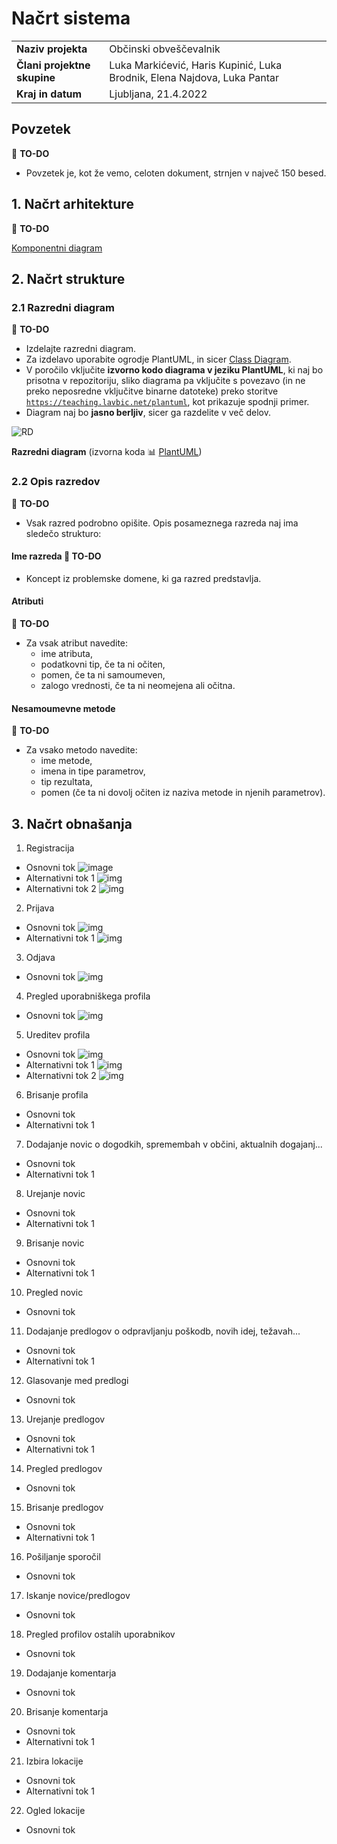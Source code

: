 # Načrt sistema

|                             |                                                                |
| :-------------------------- | :------------------------------------------------------------- |
| **Naziv projekta**          | Občinski obveščevalnik                                         |
| **Člani projektne skupine** | Luka Markićević, Haris Kupinić, Luka Brodnik, Elena Najdova, Luka Pantar |
| **Kraj in datum**           | Ljubljana, 21.4.2022                                   |

## Povzetek

:dart: **TO-DO**

- Povzetek je, kot že vemo, celoten dokument, strnjen v največ 150 besed.

## 1. Načrt arhitekture

:dart: **TO-DO**

[Komponentni diagram](https://teaching.lavbic.net/plantuml/png/VL9DRu904BtxApRS_GicJIHcvKDIQWys7bRPaf5bTmEL9ZN-zo8328FARUQzUU_j35OSCv5AvaIRbUyk7NQPCVPLbV80Mdo2_DtVwhCrXJXeA3E82lCDgaUqgU1u9zf29igaM5zdzMSx0-yzu7x8FUVcSFVmYXoKXcoFNTGZpLQLT2UX2FvtraAV88RoH-PDcZvBi5cwFhwr9eQDPpiLeLTRRLkFJdCdStMI5IIDdZP9BRRRXc_XchEOnnzkm7lPbJ6faYmGjcpOewso-NpnO0UJ3lAwX4_WFlCJV91wT2549ziT7XKfz2gJ6Pg3391NFFwTaFJYgYymd1rSQxHzHCd_G6gwgNy0)

## 2. Načrt strukture

### 2.1 Razredni diagram

:dart: **TO-DO**

- Izdelajte razredni diagram.
- Za izdelavo uporabite ogrodje PlantUML, in sicer [Class Diagram](https://plantuml.com/class-diagram).
- V poročilo vključite **izvorno kodo diagrama v jeziku PlantUML**, ki naj bo prisotna v repozitoriju, sliko diagrama pa vključite s povezavo (in ne preko neposredne vključitve binarne datoteke) preko storitve [`https://teaching.lavbic.net/plantuml`](https://teaching.lavbic.net/plantuml), kot prikazuje spodnji primer.
- Diagram naj bo **jasno berljiv**, sicer ga razdelite v več delov.

![RD](https://teaching.lavbic.net/plantuml/svg/TPDDRi8m48NtFiN8tK2heEOFQ1O8bRO7oBeR4xlWujYLROf4sxjtY0KaG3RHwFbblZVnPEuyitvRAoXVYDj8_SKigw5Ip3du8G1BLcrMrcmrNnXbBEpMqek3RYmNDcXt-Tlpz7M1AhFMx8AuLFWc-MirFRUg6eUtJ3iy4jgJjUG2Acah9GXPD7HQihqL768Ap44PDt4YvgrSRdrSm8Sop2FWmfu4UzAn9mKuhFIgfQLjBSB7GosyuImUD76H8BKV5ZYfKOBfQr8QI6c7b1N0cHTUrgAbvZsi9B1EyOR7iKwET33i7JKB0R9EWF6vnL6QzD2pmJKl3udIynZz_3pmymv_Uir_wk6FR_0dDxHfo9JTk17y-ZG62YQAi1YDxh4kqKZ12LpjR_KfzBkMUvXHWZj17uEbSH-iES75YgBV6TxZmN0ioLneZh_5Fm00)

**Razredni diagram** (izvorna koda :bar_chart: [PlantUML](../gradivo/plantuml/RD.puml))

### 2.2 Opis razredov

:dart: **TO-DO**

- Vsak razred podrobno opišite. Opis posameznega razreda naj ima sledečo strukturo:

#### Ime razreda :dart: **TO-DO**

- Koncept iz problemske domene, ki ga razred predstavlja.

#### Atributi

:dart: **TO-DO**

- Za vsak atribut navedite:
  - ime atributa,
  - podatkovni tip, če ta ni očiten,
  - pomen, če ta ni samoumeven,
  - zalogo vrednosti, če ta ni neomejena ali očitna.

#### Nesamoumevne metode

:dart: **TO-DO**

- Za vsako metodo navedite:
  - ime metode,
  - imena in tipe parametrov,
  - tip rezultata,
  - pomen (če ta ni dovolj očiten iz naziva metode in njenih parametrov).

## 3. Načrt obnašanja

1. Registracija
  - Osnovni tok
  ![image](https://teaching.lavbic.net/plantuml/png/bP5BJiD038RtEOLLDh10gAML489AW80D0bJe0Po9MqpIcU0uvN4R3iEzS992XzU2HH8f_ZxxzymTPmIp43GDJqbIvUnB55n0YYwVIwXzva8H15JGLrOYhn6LqGphGc_fIOyAdlk5bS7PYoIYq6cGuo0PoKdRB2si-m_WSs87FTwnKWo9XCV81uYA5JtKv1rTyCmUJ_6qZT7PyTxfoI_qDOgounAz_b_uDMxIhWAzInAQSwN2TcvGbq4mzPptuEW6fdquE6YvyJX9odLBw4qw2HtVst08gU0BkHvW1PEHMMap3-NPn2_Uz6C0GnwyIYX8EcjWbkj-_IbrvD18kpdMfdkp1ozHoT8c5dXxR07seUp3_Y7a1UUNU5ulqYWlRcwjfSaeiRoDD31fq4WIewl5OcEGMDR669gnsnYbq9A4hqE6cjDcsNvvA-Q63PTPuVvp6Op08MolCkpim8sYrfMTJuPjYzLAtoePVOaqQhbfl-MkqYLLoklhH0XGLoMzlNgE5-Ht)
  - Alternativni tok 1
  ![img](https://teaching.lavbic.net/plantuml/png/bPB1RjD048Rl-nIZS6aFLPJGIAWgaTeAkA1IfUJ6PRoU95CxEyjudPQy3G_3Up6s0zb2EN2mBNc-R-OVhpTS4gn4KY5FpZKLXuYAMoZGLskLDfHUQb58Yg6n4eMKKIMjiAtJPtfALpMlmzRAuEr6cb7ea-YrQ4bwqpShQkl-5_1xuW0zRZXH3gdAO-O3PCM6lhOKF7tabLs1ycclPk-ltxoxUO6-GqtiEM98_o-y6DVrgy3ebfJMt2Hb-sxGHb4i0bSZkBg7vGGkBtjkFdSk7bl2Q358wFd1XeCKYdlo8y065ZEpYcuUwZSJdtdBNmCOAWb9fIOThAbPVdZrJsaWpusqa-FKTU_su1qcihJE0f_DBS05n0bSl8MgvkeMFxJR8ikB9wT7QJ5pbhUJfYPDEqbpzB1ORaoTPUsCSpDUTqPKsf7odPIOAZg9_PDFdIKzExGUZ-4-OMeRMxl4liCXwH-LafvDclNSSj9pdueTDOcFfuGW4AXj8ltu7lXB68-py0nx-oLAxecaj0y2l8zIXmSAl84Xfkn-0W00)
  - Alternativni tok 2
  ![img](https://teaching.lavbic.net/plantuml/png/bP7FJjj04CRl-nIZz08752KbKeKW4Y3e1L4Ko8tBU3q9WvrTCnu7shVfY_J6Up6sqsRvT-Z1jkJvVj_tpUuTvmIB63MBJyxL1OSA1LUGeI-M4fkG-rX60HKCjOqeQABAQO5DgJVqfCSbByFAnk3jHPAeq6kKaoWvoMbdbfNc_axmBx4NFTwnKYeIYOy93v0CQtfeA7Ywu8KzWTAqBvFpaszdfn-ehr2KFLSOzF-13-kwRXKON9BGaciLjdE3feg2MU1Y0CVNC1_1uM6dcqwTgxQMC9Zr47g-jt28cU0lyWF06cOJex8s3-MdWQ-u-Ty0XY86bLYIzDJOAD__-XJgbVkcj9jZRTtRFNYDIjRMMU6zgHKuW6e41qTGb5nSulTcbILzSMTt2yqcplgsqDYWSGj9AjqibX9ZPrrROj-8horH2Qr9-2hcg0NjLDsNTvqrtTjO3uTmhQXDRMlds3bichwPvFGgQTBfvgDEzoDRKwsylIM4286QkgBdtu5lmt2ObBSJ9e5xWkS_1Cablm00)

2. Prijava
  - Osnovni tok
  ![img](https://teaching.lavbic.net/plantuml/png/bP7TJjj048Nlzob6wGrS89IGI0ZHI83QtbGb2kG1nkj9cDhPDUDnWBvD7uRtOlnJihHKQYziIvxpdJbdzuvpWdMCciL7v-g2GuM2MyZG5nk9JSXzBAE02eRQHXGqKUMqngRKMthKYv8tOMjZyFOYILJeDSfbb9pagZFBIdF_G_2wiHSztB5IAXA93maFa0nhkcyeUFhAQti2fTi-p3vVddwwUaUzG57sN67G_mVUZUkwAZ1QqePh5RPJWwQAWbdWOWGNDx0Qm_bvfvhFdQlsXZ1Q27_7NM28cU0FyYF06fOpqsVj7fGdGzuGgr_M34KCAh4awQc9KRx_zLUeLqvDQJV6shgt-Nc7IfRJMTIZkGKuWseCPn-XABduXb-QRJRKGs-13mxtq7BcB6yBJGoQj92aqg5OIaoSPMs9gH4dBL49xKXu4NFKWWwgxik7pf8U3TR7nt2Zg4rjjNDC7QQzGtkG_5eK_zLagFlR9AStSMUTRZNkTDVPZchb_IKZH6ZgYfv_saKEGLu0)
  - Alternativni tok 1
  ![img](https://teaching.lavbic.net/plantuml/png/bPB1RjD048Rl-nIZS6aFLPJGIAWgaTeAk228KdBhPRoU91Cxkyjux9Qy3G_3Up6s0t6X73ZObZpV_yy_Exlbd60TesRnoRcgu91GS0yP-c8ZiGwvZsKKKC5GMOc23gYSrbYN-eMUzARaJTXR6RozI0OKUero6oKdkUlCijBS_m9-T-oXnoqh3I6H-3ZG0moA5NsjANZwo6jx0WsxlPgzlttpxku5Ue6Yx3bXqFyNl1ZNTQF0Q4aRhbJOJWtg50MpmCK8RkvXDO7hwuwQpvrB9qCOBOHts0I6c0aUo8y0ArZEZC_QFYZVJF9CiVfbpL34e19BaburDPNlV_rJr9ENHjh6M5ltDZytg6GvdKMzc5k0AqWJk7eBHSd59_nGxxC-APwTd_Zbp5dKbfyQFstvTAIEumpXgRE4BNnfyEiUfeQ45p57BUWiTLy-TvRlukWw7iEzejQL3PjZvt3CzqSbfsUTPXstcdJSvwoXIlcq5OG8WUegqO_lWH_2U2pzyj3pZk5W5o3dZb2XGuZ0XnJBiAF0M-XZnkOd)

3. Odjava
  - Osnovni tok
  ![img](https://teaching.lavbic.net/plantuml/png/bP5DJy9048Rl-oicU8638I0aXY096lLYn83yW6btmB5bjqwteFnwforA_Jfuw1uwp_lEizadjWGhxqFaNut94tOP2cuWmZXPYo-SZNtg1OAWotL4BZGeIoiiql18hs6QyjfjT0on7YGD2kFWvTAB9Rcgog9Ksty0dnjhQFV4WPgGYDyryW2DOKul1RcOxdYbdwFcjfFXpUNvzTKlz0DAu9WpTE7_WLzrJNKLQ3q8F-CsVIO7HUO58yT92wOBMFPWFAwWoSIOxDW7hPdL2BO0SvWFbOhASfGt1Rzmouz2XiIx83ubgLDzJSNrhpz3DJbGKf-9GzbUIlCM0wcTKS7JYGgC8El1w0AIb9Dxl2qsKUtNxXpn-T2eQOdt5U-NkAyX7mdkAMwoVQD-9JjGzgnaURyborLjqSwynP1mnwZRwQ6osuL5m53aUb6BLVxWzcrYwSkUOSKjUnKtYxQK1pw-0uAlDVaT)

4. Pregled uporabniškega profila
  - Osnovni tok
  ![img](https://teaching.lavbic.net/plantuml/png/bP7FJi9048VlVOe9NlH032Y9CKW2HhqO9IeFCEqECEooMuSjwkFu8jvuBwS5eVZduA5DklDzCx_jJDaGZ4E8QNXDaeLbdwFW75BCx4H2uKqMN128WdwX9VAnHXaQO-7Y4xt6lkE9dsiPCdsHr2ZCOf1144DoMJLBdNR_0Mmdhg6NAKUgGoBXfUO3r8eBUYx8PtJBOtqyrQSTTAu7PrUNlz13bCWPv-ZZ_uLVuoRLLQ0n59xXqit8Gv47mTIpRK3_4KOjw7OhgDTBadpN3nht4qTcYw_UBKqGSWbZTjW0NC13Hzsq78doflgUFVeQms23Zn8SoTfggvMjZ_wKrkIfaheyZcNtyYgyn4YQET7OpPu6E8Uy1USNO1tRExmfvkcm2dXujCCVEeacBV6sukqIpuLDI7ax3W_Px3xgRZlHlALxgkv9wIx5yp0OZ9Q-MPgtkHbpV0pRIjLXatRltD3Ud4v5ZLeLfGkpkFhWpG_VRGq_0G00)

5. Ureditev profila
  - Osnovni tok
  ![img](https://teaching.lavbic.net/plantuml/png/bPB1Rjim38RlVWeXlQI7e4YM04FG1MYBRPTXCvhbqXjbCmrhMzHeEUtoDdkHtVfUe-KiyT0KGm_IGVg_dpyfRIX7isOEbf-If2x8UH2eZ8Mik1TkN9vnoMA2WAlr2btegN9SGrE6x_WKhagwTvLUcqmtb9uAii1opPAZt4GpMwhx2y6XOYTwt530laY47q_pDVveq6NuXTQw7FPhdSq-NR__U7D2dO84oiY32sy7JePDOYDca0ezmBPyG6SQpmBMKJ4mLqkp6flBooXQB9B47_tCOBKNFlygo7ZXDPK30xMvdIbYsqeWFvKw2IbIi0l29Kf7JPJAkgDNeKuvLQM-68NMlUs0jX1GeoQQThJG07FZnsR-mHGb5L_XSrFPDEORdYUQRgIQrNXkBYwCzbt0RfyU-loavMddkNJqpGhiCBk3fHUiiB8yvExe_5Z-TXQz5Pye_gx5FTUSiwL3VXXwpY4KrEScYVRUSbFbff4JtA9G6hLuPBJpqRw0Pby624sjOyoXxp1h7UgD_lx_6QHTlFZgXuZHQZ-4LpKv_XF_vKYVVzFVxYFQ3VZuj-0F)
  - Alternativni tok 1
  ![img](https://teaching.lavbic.net/plantuml/png/bPB1Rjf048RlVeeHlP03Yg0WLIX58b5xgbGKogMtMNi8Kzixs_4wINcRlaXlUQ-ERGgk8Afwy4hU-Rz__Xbxnnd1LYGwUKwIAcSVKB44Xsd-e5BxB9L25AAYhwn4FlPK6MsnBk8NUexBWXzyQML8xI3jgJ2DehUY6UbTQ-OASpyJ73jsegSTH-gBLENfCb_HzvfyIfzuQu-dVgytiu-txpxSNL2lK2Ed7D37_mSkXatQGM2mp4hsNDdEx7K0opLind1pqrONYoG99oCOR88eEiylFtE6eBBbOW1OmVtC4DUqGFrXr4N8a5nyL2b8EsfYLDfTlGfrogafxLDnRDoRwFo8aIngOcb72mimXp26-NlWlIFbLPjjU9LOif7LD-CvN5_3IZd7_I4vzjb9nmOfF7zsYdjAl-8wA9LKEXbATtLrQdq_QxqDdnZ-ji63L9A9usDs70R9CERSvoQ9pTrmK-EcBQVqs6HkjNHYREhHeO5bNqUCTMKhpF3CeThPB_ylWrKNh_X67euHMwl34bxLPFHN_FELllpYFzEtQBTWg8-B-0q0)
  - Alternativni tok 2
  ![img](https://teaching.lavbic.net/plantuml/png/bPB1Rjf048RlVeeHlP03Gb2GAfGY9L7RIzMWK2vLBsDx21ERdUruxQH-cpnCtgjZuuBJqaCFzc7t-sR-sTqTfmHRaH3BKnGL6JkFYdk8CSdkLKgN9fABGb1qXMsH2pqgfIsMUVXAJ-4gvtktjsr8x4VQep09ejUYAUbDMopEhVfVmB7Z0NhSSQ0-f2gFv_s2VfJa4lhCM_iSzNkzcN-yVlVXvWozGWsSi4SN_byu6pPg1u71Ila1g_o179HU56F7sG2krh2PmELb2osNKUHFzM2mwS2Nvup1gsmv7m0MS3St9MuweVuqwwnaIYOkgEIa1sjgLd9O-gTq86T6sernQAet4t25WIngP6b7Imkm03-1nNl8Siw-uATo7w_QVCEBoDADZDbC5Z0UWysTOTsbnxu_RNoklUIERsF5cf9lkFPAUzh7CfJ3qiMf_TsyhMtwrFItZUwba5HYFkR7ePSKGyPzRnhPx8qtCs_MUaeLAQzQbawEJJxg6bZsTS1G5dQCAROLkkH_xAJqgjEhwM_ZYeh0foj7471K5fvUdXr_T-DnqKriDzocaEhtOK5jJotbbWzAjPFkkEmHyUw8_m80)

6. Brisanje profila
  - Osnovni tok
  - Alternativni tok 1

7. Dodajanje novic o dogodkih, spremembah v občini, aktualnih dogajanj...
  - Osnovni tok
  - Alternativni tok 1

8. Urejanje novic
  - Osnovni tok
  - Alternativni tok 1

9. Brisanje novic
  - Osnovni tok
  - Alternativni tok 1

10. Pregled novic
  - Osnovni tok

11. Dodajanje predlogov o odpravljanju poškodb, novih idej, težavah...
  - Osnovni tok
  - Alternativni tok 1

12. Glasovanje med predlogi
  - Osnovni tok

13. Urejanje predlogov
  - Osnovni tok
  - Alternativni tok 1

14. Pregled predlogov
  - Osnovni tok

15. Brisanje predlogov
  - Osnovni tok
  - Alternativni tok 1

16. Pošiljanje sporočil
  - Osnovni tok

17. Iskanje novice/predlogov
  - Osnovni tok

18. Pregled profilov ostalih uporabnikov
  - Osnovni tok

19. Dodajanje komentarja
  - Osnovni tok

20. Brisanje komentarja
  - Osnovni tok
  - Alternativni tok 1

21. Izbira lokacije
  - Osnovni tok
  - Alternativni tok 1

22. Ogled lokacije
  - Osnovni tok
